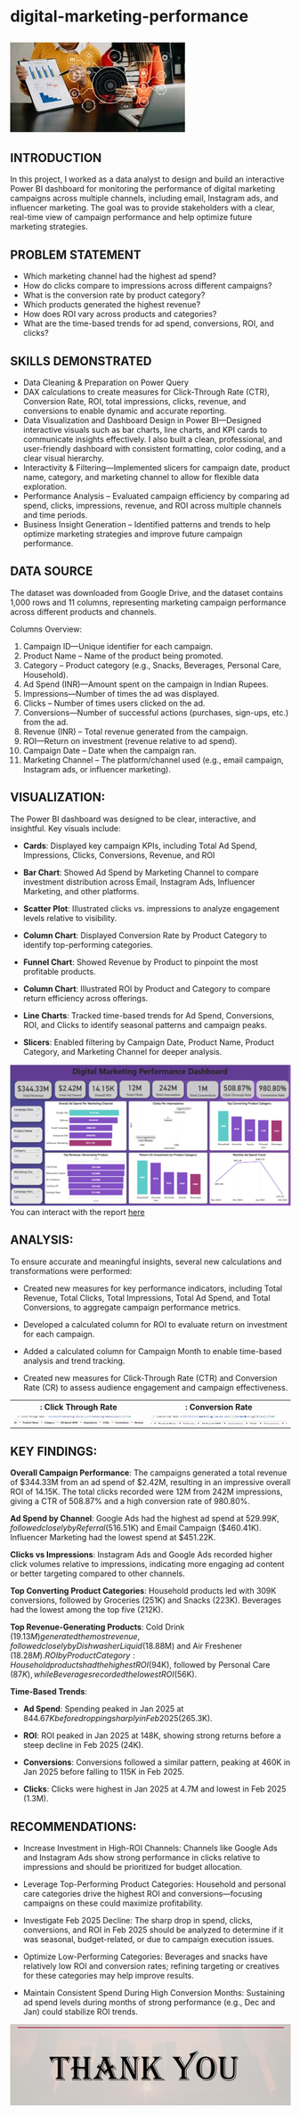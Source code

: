 # digital-marketing-performance


![](digitalmarketimage.jpg)
---
## INTRODUCTION

In this project, I worked as a data analyst to design and build an interactive Power BI dashboard for monitoring the performance of digital marketing campaigns across multiple channels, including email, Instagram ads, and influencer marketing.
The goal was to provide stakeholders with a clear, real-time view of campaign performance and help optimize future marketing strategies.

## PROBLEM STATEMENT

- Which marketing channel had the highest ad spend?
- How do clicks compare to impressions across different campaigns?
- What is the conversion rate by product category?
- Which products generated the highest revenue?
- How does ROI vary across products and categories?
- What are the time-based trends for ad spend, conversions, ROI, and clicks?


## SKILLS DEMONSTRATED

- Data Cleaning & Preparation on Power Query
- DAX calculations to create measures for Click-Through Rate (CTR), Conversion Rate, ROI, total impressions, clicks, revenue, and conversions to enable dynamic and accurate reporting.
- Data Visualization and Dashboard Design in Power BI—Designed interactive visuals such as bar charts, line charts, and KPI cards to communicate insights effectively. I also built a clean, professional, and user-friendly dashboard with consistent formatting, color coding, and a clear visual hierarchy.
- Interactivity & Filtering—Implemented slicers for campaign date, product name, category, and marketing channel to allow for flexible data exploration.
- Performance Analysis – Evaluated campaign efficiency by comparing ad spend, clicks, impressions, revenue, and ROI across multiple channels and time periods.
- Business Insight Generation – Identified patterns and trends to help optimize marketing strategies and improve future campaign performance.

## DATA SOURCE

The dataset was downloaded from Google Drive, and the dataset contains 1,000 rows and 11 columns, representing marketing campaign performance across different products and channels.

 Columns Overview:

1. Campaign ID—Unique identifier for each campaign.
2. Product Name – Name of the product being promoted.
3. Category – Product category (e.g., Snacks, Beverages, Personal Care, Household).
4. Ad Spend (INR)—Amount spent on the campaign in Indian Rupees.
5. Impressions—Number of times the ad was displayed.
6. Clicks – Number of times users clicked on the ad.
7. Conversions—Number of successful actions (purchases, sign-ups, etc.) from the ad.
8. Revenue (INR) – Total revenue generated from the campaign.
9. ROI—Return on investment (revenue relative to ad spend).
10. Campaign Date – Date when the campaign ran.
11. Marketing Channel – The platform/channel used (e.g., email campaign, Instagram ads, or influencer marketing).

## VISUALIZATION:

The Power BI dashboard was designed to be clear, interactive, and insightful. Key visuals include:

- **Cards**: Displayed key campaign KPIs, including Total Ad Spend, Impressions, Clicks, Conversions, Revenue, and ROI

- **Bar Chart**: Showed Ad Spend by Marketing Channel to compare investment distribution across Email, Instagram Ads, Influencer Marketing, and other platforms.

- **Scatter Plot**: Illustrated clicks vs. impressions to analyze engagement levels relative to visibility.

- **Column Chart**: Displayed Conversion Rate by Product Category to identify top-performing categories.

- **Funnel Chart**: Showed Revenue by Product to pinpoint the most profitable products.

- **Column Chart**: Illustrated ROI by Product and Category to compare return efficiency across offerings.

- **Line Charts**: Tracked time-based trends for Ad Spend, Conversions, ROI, and Clicks to identify seasonal patterns and campaign peaks.

- **Slicers**: Enabled filtering by Campaign Date, Product Name, Product Category, and Marketing Channel for deeper analysis.

![](POWERBIPROJECT.png)
You can interact with the report [here](OgbuMaryjanePowerBIProject.pbix)

## ANALYSIS:

To ensure accurate and meaningful insights, several new calculations and transformations were performed:

- Created new measures for key performance indicators, including Total Revenue, Total Clicks, Total Impressions, Total Ad Spend, and Total Conversions, to aggregate campaign performance metrics.

- Developed a calculated column for ROI to evaluate return on investment for each campaign.

- Added a calculated column for Campaign Month to enable time-based analysis and trend tracking.

- Created new measures for Click-Through Rate (CTR) and Conversion Rate (CR) to assess audience engagement and campaign effectiveness.

 <table>
  <tr>
    <th>: Click Through Rate</th>
    <th>: Conversion Rate</th>
  </tr>
  <tr>
    <td><img src="CTR.png" width="500"></td>
    <td><img src="Conversionrate.png" width="500"></td>
  </tr>
</table>

## KEY FINDINGS:

**Overall Campaign Performance**: The campaigns generated a total revenue of $344.33M from an ad spend of $2.42M, resulting in an impressive overall ROI of 14.15K. The total clicks recorded were 12M from 242M impressions, giving a CTR of 508.87% and a high conversion rate of 980.80%.

**Ad Spend by Channel**: Google Ads had the highest ad spend at $529.99K, followed closely by Referral ($516.51K) and Email Campaign ($460.41K). Influencer Marketing had the lowest spend at $451.22K.

**Clicks vs Impressions**: Instagram Ads and Google Ads recorded higher click volumes relative to impressions, indicating more engaging ad content or better targeting compared to other channels.

**Top Converting Product Categories**: Household products led with 309K conversions, followed by Groceries (251K) and Snacks (223K). Beverages had the lowest among the top five (212K).

**Top Revenue-Generating Products**: Cold Drink ($19.13M) generated the most revenue, followed closely by Dishwasher Liquid ($18.88M) and Air Freshener ($18.28M).
ROI by Product Category: Household products had the highest ROI ($94K), followed by Personal Care ($87K), while Beverages recorded the lowest ROI ($56K).

**Time-Based Trends**:

- **Ad Spend**: Spending peaked in Jan 2025 at $844.67K before dropping sharply in Feb 2025 ($265.3K).

- **ROI**: ROI peaked in Jan 2025 at 148K, showing strong returns before a steep decline in Feb 2025 (24K).

- **Conversions**: Conversions followed a similar pattern, peaking at 460K in Jan 2025 before falling to 115K in Feb 2025.

- **Clicks**: Clicks were highest in Jan 2025 at 4.7M and lowest in Feb 2025 (1.3M).

## RECOMMENDATIONS:
- Increase Investment in High-ROI Channels: Channels like Google Ads and Instagram Ads show strong performance in clicks relative to impressions and should be prioritized for budget allocation.

- Leverage Top-Performing Product Categories: Household and personal care categories drive the highest ROI and conversions—focusing campaigns on these could maximize profitability.

- Investigate Feb 2025 Decline: The sharp drop in spend, clicks, conversions, and ROI in Feb 2025 should be analyzed to determine if it was seasonal, budget-related, or due to campaign execution issues.

- Optimize Low-Performing Categories: Beverages and snacks have relatively low ROI and conversion rates; refining targeting or creatives for these categories may help improve results.

- Maintain Consistent Spend During High Conversion Months: Sustaining ad spend levels during months of strong performance (e.g., Dec and Jan) could stabilize ROI trends.


![](Thankyou.png)


